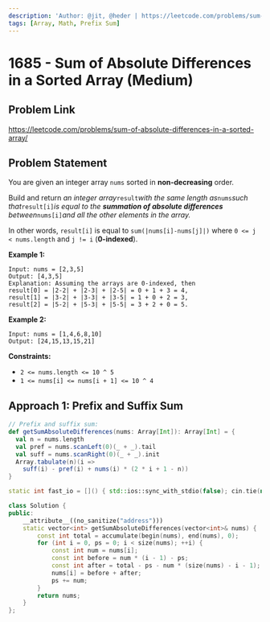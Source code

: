 ```yaml
---
description: 'Author: @jit, @heder | https://leetcode.com/problems/sum-of-absolute-differences-in-a-sorted-array/'
tags: [Array, Math, Prefix Sum]
---
```


# 1685 - Sum of Absolute Differences in a Sorted Array (Medium)

## Problem Link

https://leetcode.com/problems/sum-of-absolute-differences-in-a-sorted-array/

## Problem Statement

You are given an integer array `nums` sorted in **non-decreasing** order.

Build and return _an integer array_`result`_with the same length as_`nums`_such that_`result[i]`_is equal to the **summation of absolute differences** between_`nums[i]`_and all the other elements in the array._

In other words, `result[i]` is equal to `sum(|nums[i]-nums[j]|)` where `0 <= j < nums.length` and `j != i` (**0-indexed**).

**Example 1:**

```
Input: nums = [2,3,5]
Output: [4,3,5]
Explanation: Assuming the arrays are 0-indexed, then
result[0] = |2-2| + |2-3| + |2-5| = 0 + 1 + 3 = 4,
result[1] = |3-2| + |3-3| + |3-5| = 1 + 0 + 2 = 3,
result[2] = |5-2| + |5-3| + |5-5| = 3 + 2 + 0 = 5.
```

**Example 2:**

```
Input: nums = [1,4,6,8,10]
Output: [24,15,13,15,21]
```

**Constraints:**

- `2 <= nums.length <= 10 ^ 5`
- `1 <= nums[i] <= nums[i + 1] <= 10 ^ 4`

## Approach 1: Prefix and Suffix Sum

<Tabs>
<TabItem value="scala" label="Scala">
<SolutionAuthor name="@jit"/>

```scala
// Prefix and suffix sum:
def getSumAbsoluteDifferences(nums: Array[Int]): Array[Int] = {
  val n = nums.length
  val pref = nums.scanLeft(0)(_ + _).tail
  val suff = nums.scanRight(0)(_ + _).init
  Array.tabulate(n)(i =>
    suff(i) - pref(i) + nums(i) * (2 * i + 1 - n))
}
```

</TabItem>

<TabItem value="cpp" label="C++">
<SolutionAuthor name="@heder"/>

```cpp
static int fast_io = []() { std::ios::sync_with_stdio(false); cin.tie(nullptr); cout.tie(nullptr); return 0; }();

class Solution {
public:
    __attribute__((no_sanitize("address")))
    static vector<int> getSumAbsoluteDifferences(vector<int>& nums) {
        const int total = accumulate(begin(nums), end(nums), 0);
        for (int i = 0, ps = 0; i < size(nums); ++i) {
            const int num = nums[i];
            const int before = num * (i - 1) - ps;
            const int after = total - ps - num * (size(nums) - i - 1);
            nums[i] = before + after;
            ps += num;
        }
        return nums;
    }
};
```

</TabItem>
</Tabs>
